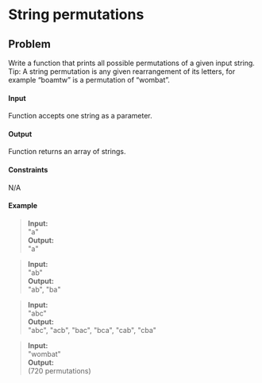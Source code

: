 # String permutations

## Problem

Write a function that prints all possible permutations of a given input string.  
Tip: A string permutation is any given rearrangement of its letters, for example “boamtw” is a permutation of “wombat”.

#### Input

Function accepts one string as a parameter.

#### Output

Function returns an array of strings.

#### Constraints

N/A

#### Example

> **Input:**  
> "a"  
> **Output:**  
> "a"

> **Input:**  
> "ab"  
> **Output:**  
> "ab", "ba"

> **Input:**  
> "abc"  
> **Output:**  
> "abc", "acb", "bac", "bca", "cab", "cba"

> **Input:**  
> "wombat"  
> **Output:**  
> (720 permutations)
